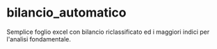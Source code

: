 # bilancio_automatico
Semplice foglio excel con bilancio riclassificato ed i maggiori indici per l'analisi fondamentale.
